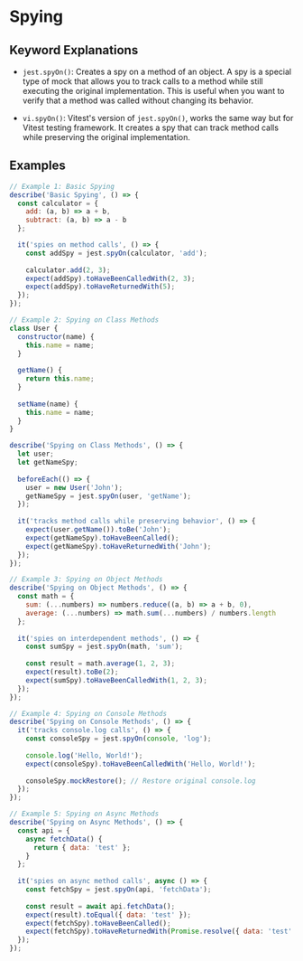 # Spying

<!-- - `jest.spyOn(object, methodName)`
- `vi.spyOn(object, methodName)`  -->

## Keyword Explanations

- `jest.spyOn()`: Creates a spy on a method of an object. A spy is a special type of mock that allows you to track calls to a method while still executing the original implementation. This is useful when you want to verify that a method was called without changing its behavior.

- `vi.spyOn()`: Vitest's version of `jest.spyOn()`, works the same way but for Vitest testing framework. It creates a spy that can track method calls while preserving the original implementation.

## Examples

```javascript
// Example 1: Basic Spying
describe('Basic Spying', () => {
  const calculator = {
    add: (a, b) => a + b,
    subtract: (a, b) => a - b
  };

  it('spies on method calls', () => {
    const addSpy = jest.spyOn(calculator, 'add');
    
    calculator.add(2, 3);
    expect(addSpy).toHaveBeenCalledWith(2, 3);
    expect(addSpy).toHaveReturnedWith(5);
  });
});

// Example 2: Spying on Class Methods
class User {
  constructor(name) {
    this.name = name;
  }
  
  getName() {
    return this.name;
  }
  
  setName(name) {
    this.name = name;
  }
}

describe('Spying on Class Methods', () => {
  let user;
  let getNameSpy;
  
  beforeEach(() => {
    user = new User('John');
    getNameSpy = jest.spyOn(user, 'getName');
  });
  
  it('tracks method calls while preserving behavior', () => {
    expect(user.getName()).toBe('John');
    expect(getNameSpy).toHaveBeenCalled();
    expect(getNameSpy).toHaveReturnedWith('John');
  });
});

// Example 3: Spying on Object Methods
describe('Spying on Object Methods', () => {
  const math = {
    sum: (...numbers) => numbers.reduce((a, b) => a + b, 0),
    average: (...numbers) => math.sum(...numbers) / numbers.length
  };
  
  it('spies on interdependent methods', () => {
    const sumSpy = jest.spyOn(math, 'sum');
    
    const result = math.average(1, 2, 3);
    expect(result).toBe(2);
    expect(sumSpy).toHaveBeenCalledWith(1, 2, 3);
  });
});

// Example 4: Spying on Console Methods
describe('Spying on Console Methods', () => {
  it('tracks console.log calls', () => {
    const consoleSpy = jest.spyOn(console, 'log');
    
    console.log('Hello, World!');
    expect(consoleSpy).toHaveBeenCalledWith('Hello, World!');
    
    consoleSpy.mockRestore(); // Restore original console.log
  });
});

// Example 5: Spying on Async Methods
describe('Spying on Async Methods', () => {
  const api = {
    async fetchData() {
      return { data: 'test' };
    }
  };
  
  it('spies on async method calls', async () => {
    const fetchSpy = jest.spyOn(api, 'fetchData');
    
    const result = await api.fetchData();
    expect(result).toEqual({ data: 'test' });
    expect(fetchSpy).toHaveBeenCalled();
    expect(fetchSpy).toHaveReturnedWith(Promise.resolve({ data: 'test' }));
  });
});
``` 